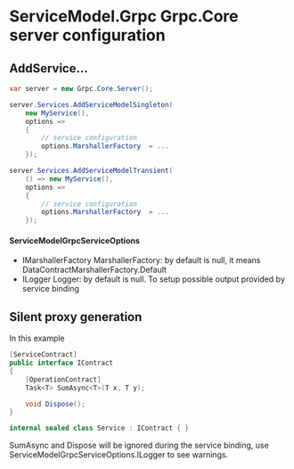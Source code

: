 # ServiceModel.Grpc Grpc.Core server configuration

## AddService...

``` c#
var server = new Grpc.Core.Server();

server.Services.AddServiceModelSingleton(
    new MyService(),
    options =>
    {
        // service configuration
        options.MarshallerFactory  = ...
    });

server.Services.AddServiceModelTransient(
    () => new MyService(),
    options =>
    {
        // service configuration
        options.MarshallerFactory  = ...
    });
```

#### ServiceModelGrpcServiceOptions

- IMarshallerFactory MarshallerFactory: by default is null, it means DataContractMarshallerFactory.Default
- ILogger Logger: by default is null. To setup possible output provided by service binding

## Silent proxy generation

In this example

``` c#
[ServiceContract]
public interface IContract
{
    [OperationContract]
    Task<T> SumAsync<T>(T x, T y);

    void Dispose();
}

internal sealed class Service : IContract { }
```

SumAsync and Dispose will be ignored during the service binding, use ServiceModelGrpcServiceOptions.ILogger to see warnings.
